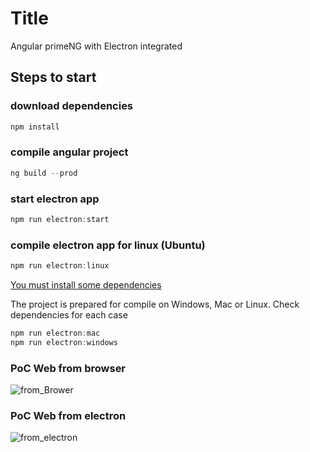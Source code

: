 # Title
Angular primeNG with Electron integrated

## Steps to start

### download dependencies
```javascript
npm install
```

### compile angular project
```javascript
ng build --prod
```

### start electron app
```javascript
npm run electron:start
```

### compile electron app for linux (Ubuntu)
```javascript
npm run electron:linux
```

[You must install some dependencies](https://www.electronjs.org/docs/development/build-instructions-linux)

The project is prepared for compile on Windows, Mac or Linux. Check dependencies for each case
```javascript
npm run electron:mac
npm run electron:windows
```

### PoC Web from browser
![from_Brower](https://user-images.githubusercontent.com/1216181/99386156-4b823600-28d2-11eb-88bf-c3facb34296c.png)

### PoC Web from electron
![from_electron](https://user-images.githubusercontent.com/1216181/99386214-6785d780-28d2-11eb-9e57-2c7343e626f8.png)
